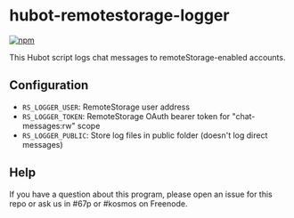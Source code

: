# hubot-remotestorage-logger

[![npm](https://img.shields.io/npm/v/hubot-remotestorage-logger.svg)](https://www.npmjs.com/package/hubot-remotestorage-logger)

This Hubot script logs chat messages to remoteStorage-enabled accounts.

## Configuration

* `RS_LOGGER_USER`: RemoteStorage user address
* `RS_LOGGER_TOKEN`: RemoteStorage OAuth bearer token for "chat-messages:rw" scope
* `RS_LOGGER_PUBLIC`: Store log files in public folder (doesn't log direct messages)

## Help

If you have a question about this program, please open an issue for this repo
or ask us in #67p or #kosmos on Freenode.
